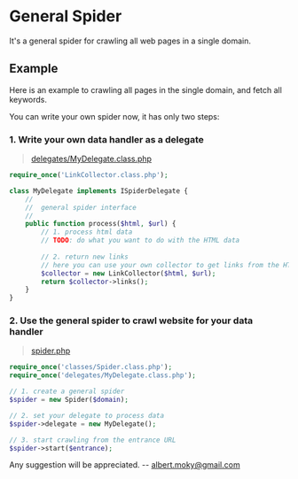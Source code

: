 

# General Spider
It's a general spider for crawling all web pages in a single domain.

## Example
Here is an example to crawling all pages in the single domain, and fetch all keywords.

You can write your own spider now, it has only two steps:

### 1. Write your own data handler as a delegate
> [delegates/MyDelegate.class.php](https://github.com/moky/Spider/blob/master/php/delegates/KSDelegate.class.php "MyDelegate.class.php")

```php
require_once('LinkCollector.class.php');

class MyDelegate implements ISpiderDelegate {
    //
    //  general spider interface
    //
    public function process($html, $url) {
        // 1. process html data
        // TODO: do what you want to do with the HTML data
        
        // 2. return new links
        // here you can use your own collector to get links from the HTML data or somewhere
        $collector = new LinkCollector($html, $url);
        return $collector->links();
    }
}
```

### 2. Use the general spider to crawl website for your data handler
> [spider.php](https://github.com/moky/Spider/blob/master/php/spider.php "spider.php")

```php
require_once('classes/Spider.class.php');
require_once('delegates/MyDelegate.class.php');

// 1. create a general spider
$spider = new Spider($domain);

// 2. set your delegate to process data
$spider->delegate = new MyDelegate();

// 3. start crawling from the entrance URL
$spider->start($entrance);
```

Any suggestion will be appreciated.
-- <albert.moky@gmail.com>
